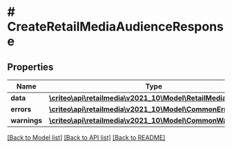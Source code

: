 # # CreateRetailMediaAudienceResponse

## Properties

Name | Type | Description | Notes
------------ | ------------- | ------------- | -------------
**data** | [**\criteo\api\retailmedia\v2021_10\Model\RetailMediaAudience**](RetailMediaAudience.md) |  |
**errors** | [**\criteo\api\retailmedia\v2021_10\Model\CommonError[]**](CommonError.md) |  | [optional]
**warnings** | [**\criteo\api\retailmedia\v2021_10\Model\CommonWarning[]**](CommonWarning.md) |  | [optional]

[[Back to Model list]](../../README.md#models) [[Back to API list]](../../README.md#endpoints) [[Back to README]](../../README.md)
